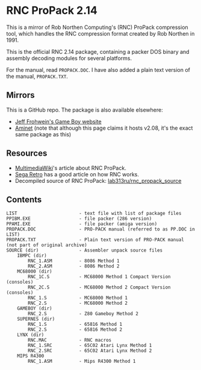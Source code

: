 # RNC ProPack 2.14

This is a mirror of Rob Northen Computing's (RNC) ProPack compression tool, which handles the RNC compression format created by Rob Northen in 1991.

This is the official RNC 2.14 package, containing a packer DOS binary and assembly decoding modules for several platforms.

For the manual, read `PROPACK.DOC`. I have also added a plain text version of the manual, `PROPACK.TXT`.

## Mirrors

This is a GitHub repo. The package is also available elsewhere:

* [Jeff Frohwein's Game Boy website](http://www.devrs.com/gb/files/libs.html)
* [Aminet](http://aminet.net/package/util/pack/RNC_ProPack) (note that although this page claims it hosts v2.08, it's the exact same package as this)

## Resources

* [MultimediaWiki](https://wiki.multimedia.cx/index.php/RNC_ProPack)'s article about RNC ProPack.
* [Sega Retro](http://segaretro.org/Rob_Northen_compression) has a good article on how RNC works.
* Decompiled source of RNC ProPack: [lab313ru/rnc\_propack\_source](https://github.com/lab313ru/rnc_propack_source)

## Contents

```
LIST                       - text file with list of package files
PPIBM.EXE                  - file packer (286 version)
PPAMI.EXE                  - file packer (amiga version)
PROPACK.DOC                - PRO-PACK manual (referred to as PP.DOC in LIST)
PROPACK.TXT                - Plain text version of PRO-PACK manual (not part of original archive)
SOURCE (dir)               - Assembler unpack source files
    IBMPC (dir)
        RNC_1.ASM          - 8086 Method 1
        RNC_2.ASM          - 8086 Method 2
    MC68000 (dir)
        RNC_1C.S           - MC68000 Method 1 Compact Version (consoles)
        RNC_2C.S           - MC68000 Method 2 Compact Version (consoles)
        RNC_1.S            - MC68000 Method 1
        RNC_2.S            - MC68000 Method 2
    GAMEBOY (dir)
        RNC_2.S            - Z80 Gameboy Method 2
    SUPERNES (dir)
        RNC_1.S            - 65816 Method 1
        RNC_2.S            - 65816 Method 2
    LYNX (dir)
        RNC.MAC            - RNC macros
        RNC_1.SRC          - 65C02 Atari Lynx Method 1
        RNC_2.SRC          - 65C02 Atari Lynx Method 2
    MIPS R4300
        RNC_1.ASM          - Mips R4300 Method 1
```
